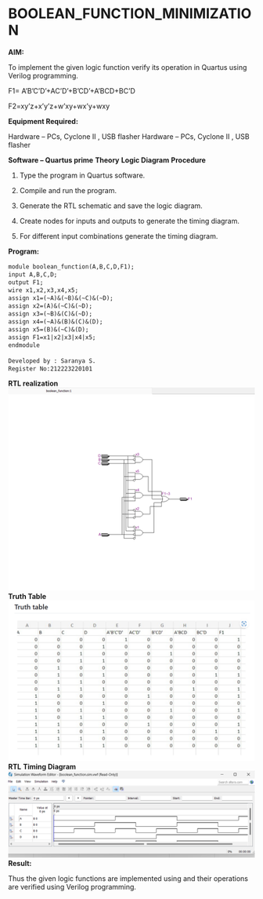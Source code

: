 # BOOLEAN_FUNCTION_MINIMIZATION

**AIM:**

To implement the given logic function verify its operation in Quartus using Verilog programming.

F1= A’B’C’D’+AC’D’+B’CD’+A’BCD+BC’D 

F2=xy’z+x’y’z+w’xy+wx’y+wxy

**Equipment Required:**

Hardware – PCs, Cyclone II , USB flasher
Hardware – PCs, Cyclone II , USB flasher

**Software – Quartus prime**
**Theory**
**Logic Diagram**
**Procedure**

1.	Type the program in Quartus software.

2.	Compile and run the program.

3.	Generate the RTL schematic and save the logic diagram.

4.	Create nodes for inputs and outputs to generate the timing diagram.

5.	For different input combinations generate the timing diagram.


**Program:**
```
module boolean_function(A,B,C,D,F1);
input A,B,C,D;
output F1;
wire x1,x2,x3,x4,x5;
assign x1=(~A)&(~B)&(~C)&(~D);
assign x2=(A)&(~C)&(~D);
assign x3=(~B)&(C)&(~D);
assign x4=(~A)&(B)&(C)&(D);
assign x5=(B)&(~C)&(D);
assign F1=x1|x2|x3|x4|x5;
endmodule

Developed by : Saranya S.
Register No:212223220101
```


**RTL realization**
![alt text](<Screenshot 2024-03-20 200412.png>)
**Truth Table**
![alt text](<Screenshot 2024-03-20 195233.png>)
**RTL**
**Timing Diagram**
![alt text](<Screenshot 2024-03-20 200325.png>)
**Result:**

Thus the given logic functions are implemented using and their operations are verified using Verilog programming.

